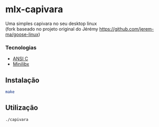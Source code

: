 # mlx-capivara

Uma simples capivara no seu desktop linux <br>
(fork baseado no projeto original do Jérémy https://github.com/jerem-ma/goose-linux)

### Tecnologias

- [ANSI C ](https://www.ansi.org/) 
- [Minilibx](https://github.com/42Paris/minilibx-linux) 


## Instalação
```bash
make
```

## Utilização
```bash
./capivara
```
